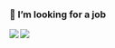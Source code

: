 ### 🌱 I’m looking for a job

<a href="#">
  <img align="left" src="https://github-readme-stats.vercel.app/api?username=S1000f&show_icons=true&theme=cobalt" />
</a>
<a href="#">
  <img align="left" src="https://github-readme-stats.vercel.app/api/top-langs/?username=S1000f" />
</a>


<!--
**S1000f/S1000f** is a ✨ _special_ ✨ repository because its `README.md` (this file) appears on your GitHub profile.

Here are some ideas to get you started:

- 🔭 I’m currently working on ...
- 🌱 I’m currently learning ...
- 👯 I’m looking to collaborate on ...
- 🤔 I’m looking for help with ...
- 💬 Ask me about ...
- 📫 How to reach me: ...
- 😄 Pronouns: ...
- ⚡ Fun fact: ...
-->
